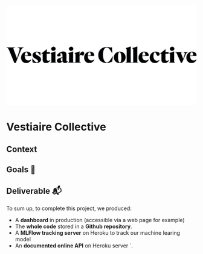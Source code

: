 <img src="./src/vc_logo.jpg">


# Vestiaire Collective

## Context 

## Goals 🎯

## Deliverable 📬

To sum up, to complete this project, we produced:

- A **dashboard** in production (accessible via a web page for example)
- The **whole code** stored in a **Github repository**.
- A **MLFlow tracking server** on Heroku to track our machine learing model
- An **documented online API** on Heroku server `.